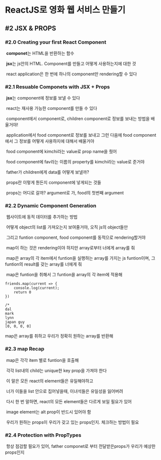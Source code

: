 # ReactJS로 영화 웹 서비스 만들기

## #2 JSX & PROPS

### #2.0 Creating your first React Component

​	**componet**는 HTML을 반환하는 함수

​	**jsx**는 js안의 HTML. Component를 만들고 어떻게 사용하는지에 대한 것

​	react application은 한 번에 하나의 component만 rendering할 수 있다



### #2.1 Resuable Componets with JSX + Props

​	**jsx**는 component에 정보를 보낼 수 있다

​	react는 재사용 가능한 component를 만들 수 있다

​	component에서 component로, children component로 정보를 보내는 방법을 배울거야!

​	application에서 food component로 정보를 보내고 그런 다음에 food component에서 그 정보를 어떻게 사용하지에 대해서 배울거야

​	food component에 kimchi라는 value로 prop name을 줬어

​	food component에 fav라는 이름의 property를 kimchi라는 value로 준거야

​	father가 children에게 data를 어떻게 보낼까?

​	props란 이렇게 뭔든지 component에 넣게되는 것들

​	props는 어디로 갈까? argument로 가, food의 첫번째 argument



### #2.2 Dynamic Component Generation

​	웹사이트에 동적 데이터를 추가하는 방법

​	어떻게 object의  list를 가져오는지 보여줄거야, 오직 js의 object들만

​	그리고 funtion component, food component를 동적으로 rendering할거야

​	map이 하는 것은 rendering이야 하지만 array로부터 너에게  array를 줘

​	map은 array의 각 item에서 funtion을 실행하는 array를 가지는 js funtion이며, 그 funtion의 result를 갖는 array를 너에게 줘

​	map은 funtion을 취해서 그 funtion을 array의 각 item에 적용해

```react
friends.map(current => {
    console.log(current);
    return 0
})

/* 
dal
mark
lynn
japan guy
[0, 0, 0, 0]
```

 map은 array를 취하고 우리가 정확히 원하는 array를 반환해



### #2.3 map Recap

​	map은 각각 item 별로 funtion을 호출해

​	각각 list내의 child는 unique한 key prop을 가져야 한다

​	이 말은 모든 react의 element들은 유일해야하고

​	너가 이들을 list 안으로 집어넣을때, 이녀석들은 유일성을 잃어버려

​	다시 한 번 말하면, react의 모든 element들은 다르게 보일 필요가 있어

​	image element는 alt prop이 반드시 있어야 함

​	우리가 원하는 props이 우리가 갖고 있는 props인지. 체크하는 방법이 필요



### #2.4 Protection with PropTypes

​	항상 점검할 필요가 있어, father componet로 부터 전달받은props가 우리가 예상한 props인지
